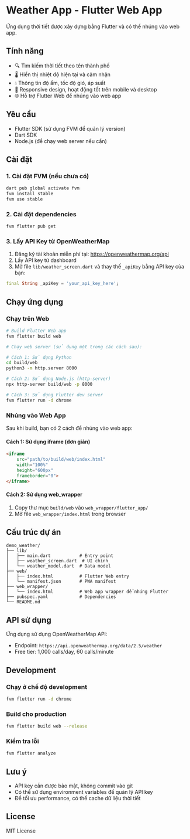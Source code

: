 # Weather App - Flutter Web App

Ứng dụng thời tiết được xây dựng bằng Flutter và có thể nhúng vào web app.

## Tính năng

- 🔍 Tìm kiếm thời tiết theo tên thành phố
- 🌡️ Hiển thị nhiệt độ hiện tại và cảm nhận
- 💧 Thông tin độ ẩm, tốc độ gió, áp suất
- 📱 Responsive design, hoạt động tốt trên mobile và desktop
- 🌐 Hỗ trợ Flutter Web để nhúng vào web app

## Yêu cầu

- Flutter SDK (sử dụng FVM để quản lý version)
- Dart SDK
- Node.js (để chạy web server nếu cần)

## Cài đặt

### 1. Cài đặt FVM (nếu chưa có)

```bash
dart pub global activate fvm
fvm install stable
fvm use stable
```

### 2. Cài đặt dependencies

```bash
fvm flutter pub get
```

### 3. Lấy API Key từ OpenWeatherMap

1. Đăng ký tài khoản miễn phí tại: https://openweathermap.org/api
2. Lấy API key từ dashboard
3. Mở file `lib/weather_screen.dart` và thay thế `_apiKey` bằng API key của bạn:

```dart
final String _apiKey = 'your_api_key_here';
```

## Chạy ứng dụng

### Chạy trên Web

```bash
# Build Flutter Web app
fvm flutter build web

# Chạy web server (sử dụng một trong các cách sau):

# Cách 1: Sử dụng Python
cd build/web
python3 -m http.server 8000

# Cách 2: Sử dụng Node.js (http-server)
npx http-server build/web -p 8000

# Cách 3: Sử dụng Flutter dev server
fvm flutter run -d chrome
```

### Nhúng vào Web App

Sau khi build, bạn có 2 cách để nhúng vào web app:

#### Cách 1: Sử dụng iframe (đơn giản)

```html
<iframe 
    src="path/to/build/web/index.html"
    width="100%" 
    height="600px"
    frameborder="0">
</iframe>
```

#### Cách 2: Sử dụng web_wrapper

1. Copy thư mục `build/web` vào `web_wrapper/flutter_app/`
2. Mở file `web_wrapper/index.html` trong browser

## Cấu trúc dự án

```
demo_weather/
├── lib/
│   ├── main.dart           # Entry point
│   ├── weather_screen.dart  # UI chính
│   └── weather_model.dart  # Data model
├── web/
│   ├── index.html          # Flutter Web entry
│   └── manifest.json       # PWA manifest
├── web_wrapper/
│   └── index.html          # Web app wrapper để nhúng Flutter
├── pubspec.yaml            # Dependencies
└── README.md
```

## API sử dụng

Ứng dụng sử dụng OpenWeatherMap API:
- Endpoint: `https://api.openweathermap.org/data/2.5/weather`
- Free tier: 1,000 calls/day, 60 calls/minute

## Development

### Chạy ở chế độ development

```bash
fvm flutter run -d chrome
```

### Build cho production

```bash
fvm flutter build web --release
```

### Kiểm tra lỗi

```bash
fvm flutter analyze
```

## Lưu ý

- API key cần được bảo mật, không commit vào git
- Có thể sử dụng environment variables để quản lý API key
- Để tối ưu performance, có thể cache dữ liệu thời tiết

## License

MIT License

